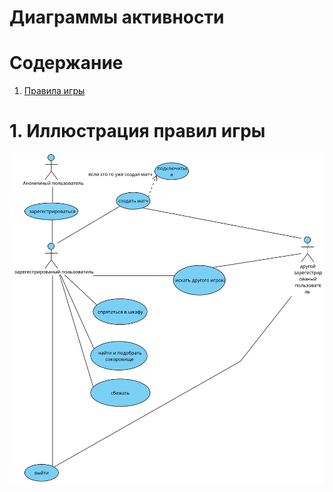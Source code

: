 # Диаграммы активности

# Содержание
1. [Правила игры](#1)  



<a name="1"/>

# 1. Иллюстрация правил игры 
![Диаграмма активностей 1](../Images/Use%20Case%20Diagram.svg)

